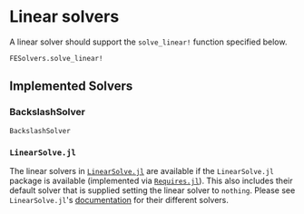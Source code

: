 # Linear solvers
A linear solver should support the `solve_linear!` function specified below. 

```@docs
FESolvers.solve_linear!
```

## Implemented Solvers

### BackslashSolver
```@docs
BackslashSolver
```

### `LinearSolve.jl`
The linear solvers in [`LinearSolve.jl`](https://github.com/SciML/LinearSolve.jl) are available 
if the `LinearSolve.jl` package is available (implemented via [`Requires.jl`](https://github.com/JuliaPackaging/Requires.jl)).
This also includes their default solver that is supplied setting the linear solver to `nothing`. 
Please see `LinearSolve.jl`'s [documentation](https://docs.sciml.ai/LinearSolve/stable/) for their different solvers. 